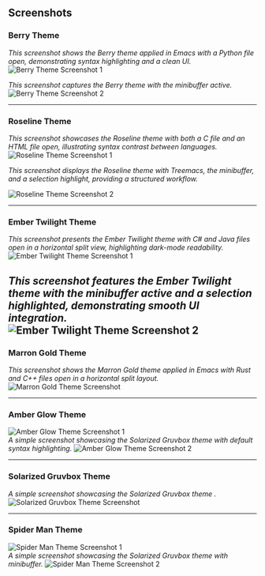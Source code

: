 ## Screenshots

### Berry Theme
*This screenshot shows the Berry theme applied in Emacs with a Python file open, demonstrating syntax highlighting and a clean UI.*
![Berry Theme Screenshot 1](screenshots/Berry-theme.png)  

*This screenshot captures the Berry theme with the minibuffer active.*
![Berry Theme Screenshot 2](screenshots/Berry-theme-1.png)  


---

### Roseline Theme
*This screenshot showcases the Roseline theme with both a C file and an HTML file open, illustrating syntax contrast between languages.*
![Roseline Theme Screenshot 1](screenshots/Roseline-theme.png)

*This screenshot displays the Roseline theme with Treemacs, the minibuffer, and a selection highlight, providing a structured workflow.*

![Roseline Theme Screenshot 2](screenshots/Roseline-theme-1.png)  

---

### Ember Twilight Theme
*This screenshot presents the Ember Twilight theme with C# and Java files open in a horizontal split view, highlighting dark-mode readability.*
![Ember Twilight Theme Screenshot 1](screenshots/Ember-twilight-theme.png)  

*This screenshot features the Ember Twilight theme with the minibuffer active and a selection highlighted, demonstrating smooth UI integration.*
![Ember Twilight Theme Screenshot 2](screenshots/Ember-twilight-theme-1.png)  
---

### Marron Gold Theme
*This screenshot shows the Marron Gold theme applied in Emacs with Rust and C++ files open in a horizontal split layout.*
![Marron Gold Theme Screenshot](screenshots/Marron-gold-theme.png)  


---

### Amber Glow Theme
![Amber Glow Theme Screenshot 1](screenshots/Amber-glow-theme.png)  
*A simple screenshot showcasing the Solarized Gruvbox theme with default syntax highlighting.*
![Amber Glow Theme Screenshot 2](screenshots/Amber-glow-theme-1.png)  


---

### Solarized Gruvbox Theme
*A simple screenshot showcasing the Solarized Gruvbox theme .*
![Solarized Gruvbox Theme Screenshot](screenshots/solarized-gruvbox.png)  


---

### Spider Man Theme
![Spider Man Theme Screenshot 1](screenshots/spider-man-theme.png)  
*A simple screenshot showcasing the Solarized Gruvbox theme with minibuffer.*
![Spider Man Theme Screenshot 2](screenshots/spider-man-theme-1.png)  


